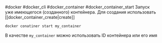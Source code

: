 #docker #docker_cli #docker_container #docker_container_start
Запуск уже имеющегося (созданного) контейнера. Для создания использовать [[docker_container_create|create]]
```bash
docker conatiner start my_container
```
В качестве `my_container` можно использовать ID контейнера или его имя